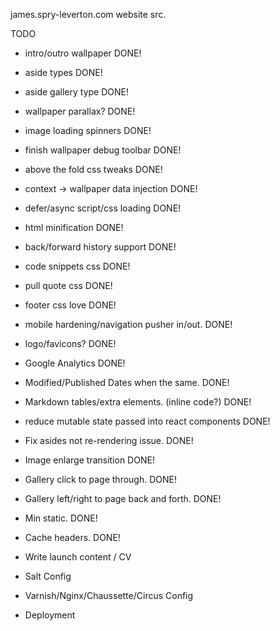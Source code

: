 james.spry-leverton.com website src.

TODO

* intro/outro wallpaper DONE!
* aside types DONE!
* aside gallery type DONE!
* wallpaper parallax? DONE!
* image loading spinners DONE!
* finish wallpaper debug toolbar DONE!
* above the fold css tweaks DONE!
* context -> wallpaper data injection DONE!
* defer/async script/css loading DONE!
* html minification DONE!
* back/forward history support DONE!
* code snippets css DONE!
* pull quote css DONE!
* footer css love DONE!
* mobile hardening/navigation pusher in/out. DONE!
* logo/favicons? DONE!
* Google Analytics DONE!
* Modified/Published Dates when the same. DONE!
* Markdown tables/extra elements. (inline code?) DONE!
* reduce mutable state passed into react components DONE!
* Fix asides not re-rendering issue. DONE!
* Image enlarge transition DONE!
* Gallery click to page through. DONE!
* Gallery left/right to page back and forth. DONE!
* Min static. DONE!
* Cache headers. DONE!


* Write launch content / CV
* Salt Config
* Varnish/Nginx/Chaussette/Circus Config
* Deployment

